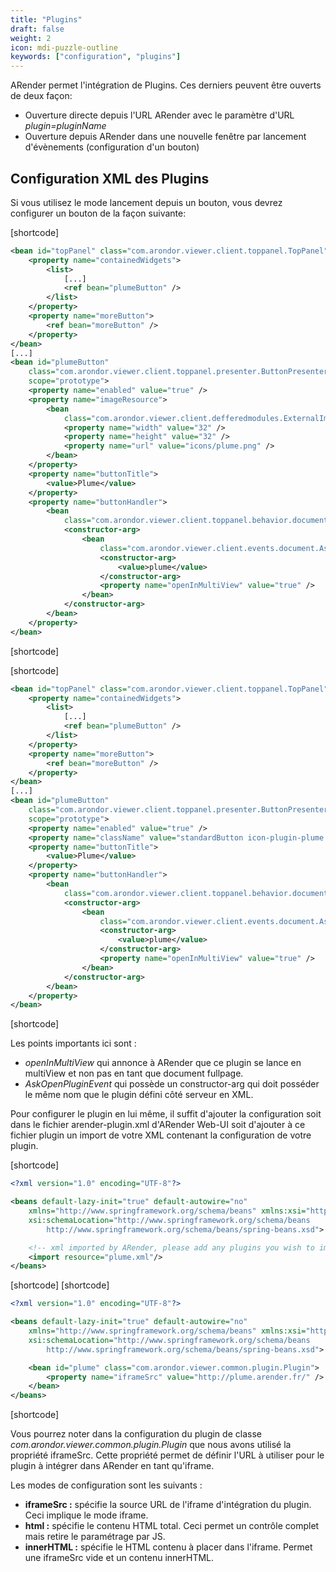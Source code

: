 ```yaml
---
title: "Plugins"
draft: false
weight: 2
icon: mdi-puzzle-outline
keywords: ["configuration", "plugins"]
---
```


ARender permet l'intégration de Plugins. Ces derniers peuvent être
ouverts de deux façon:

- Ouverture directe depuis l'URL ARender avec le paramètre d'URL
  *plugin=pluginName*
- Ouverture depuis ARender dans une nouvelle fenêtre par lancement
  d'évènements (configuration d'un bouton)

## Configuration XML des Plugins

Si vous utilisez le mode lancement depuis un bouton, vous devrez
configurer un bouton de la façon suivante:

[shortcode]

``` xml
<bean id="topPanel" class="com.arondor.viewer.client.toppanel.TopPanel">
    <property name="containedWidgets">
        <list>
            [...]
            <ref bean="plumeButton" />
        </list>
    </property>
    <property name="moreButton">
        <ref bean="moreButton" />
    </property>
</bean>
[...]
<bean id="plumeButton"
    class="com.arondor.viewer.client.toppanel.presenter.ButtonPresenter"
    scope="prototype">
    <property name="enabled" value="true" />
    <property name="imageResource">
        <bean
            class="com.arondor.viewer.client.defferedmodules.ExternalImageResource">
            <property name="width" value="32" />
            <property name="height" value="32" />
            <property name="url" value="icons/plume.png" />
        </bean>
    </property>
    <property name="buttonTitle">
        <value>Plume</value>
    </property>
    <property name="buttonHandler">
        <bean
            class="com.arondor.viewer.client.toppanel.behavior.document.GenericHandler">
            <constructor-arg>
                <bean
                    class="com.arondor.viewer.client.events.document.AskOpenPluginEvent">
                    <constructor-arg>
                        <value>plume</value>
                    </constructor-arg>
                    <property name="openInMultiView" value="true" />
                </bean>
            </constructor-arg>
        </bean>
    </property>
</bean>
```

[shortcode]


[shortcode]

``` xml
<bean id="topPanel" class="com.arondor.viewer.client.toppanel.TopPanel">
    <property name="containedWidgets">
        <list>
            [...]
            <ref bean="plumeButton" />
        </list>
    </property>
    <property name="moreButton">
        <ref bean="moreButton" />
    </property>
</bean>
[...]
<bean id="plumeButton"
    class="com.arondor.viewer.client.toppanel.presenter.ButtonPresenter"
    scope="prototype">
    <property name="enabled" value="true" />
    <property name="className" value="standardButton icon-plugin-plume toppanelButton" />
    <property name="buttonTitle">
        <value>Plume</value>
    </property>
    <property name="buttonHandler">
        <bean
            class="com.arondor.viewer.client.toppanel.behavior.document.GenericHandler">
            <constructor-arg>
                <bean
                    class="com.arondor.viewer.client.events.document.AskOpenPluginEvent">
                    <constructor-arg>
                        <value>plume</value>
                    </constructor-arg>
                    <property name="openInMultiView" value="true" />
                </bean>
            </constructor-arg>
        </bean>
    </property>
</bean>
```

[shortcode]

Les points importants ici sont :

- *openInMultiView* qui annonce à ARender que ce plugin se lance en
  multiView et non pas en tant que document fullpage.
- *AskOpenPluginEvent* qui possède un constructor-arg qui doit
  posséder le même nom que le plugin défini côté serveur en XML.

Pour configurer le plugin en lui même, il suffit d'ajouter la
configuration soit dans le fichier arender-plugin.xml d'ARender Web-UI soit
d'ajouter à ce fichier plugin un import de votre XML contenant la
configuration de votre plugin.

[shortcode]

``` xml
<?xml version="1.0" encoding="UTF-8"?>

<beans default-lazy-init="true" default-autowire="no"
    xmlns="http://www.springframework.org/schema/beans" xmlns:xsi="http://www.w3.org/2001/XMLSchema-instance"
    xsi:schemaLocation="http://www.springframework.org/schema/beans
        http://www.springframework.org/schema/beans/spring-beans.xsd">

    <!-- xml imported by ARender, please add any plugins you wish to import in this file -->
    <import resource="plume.xml"/>
</beans>
```

[shortcode]
[shortcode]

``` xml
<?xml version="1.0" encoding="UTF-8"?>

<beans default-lazy-init="true" default-autowire="no"
    xmlns="http://www.springframework.org/schema/beans" xmlns:xsi="http://www.w3.org/2001/XMLSchema-instance"
    xsi:schemaLocation="http://www.springframework.org/schema/beans
        http://www.springframework.org/schema/beans/spring-beans.xsd">

    <bean id="plume" class="com.arondor.viewer.common.plugin.Plugin">
        <property name="iframeSrc" value="http://plume.arender.fr/" />
    </bean>
</beans>
```

[shortcode]

Vous pourrez noter dans la configuration du plugin de classe
*com.arondor.viewer.common.plugin.Plugin* que nous avons utilisé la
propriété iframeSrc. Cette propriété permet de définir l'URL à utiliser
pour le plugin à intégrer dans ARender en tant qu'iframe.

Les modes de configuration sont les suivants :

- **iframeSrc :** spécifie la source URL de l'iframe d'intégration du
  plugin. Ceci implique le mode iframe.
- **html :** spécifie le contenu HTML total. Ceci permet un contrôle
  complet mais retire le paramétrage par JS.
- **innerHTML :** spécifie le HTML contenu à placer dans l'iframe.
  Permet une iframeSrc vide et un contenu innerHTML.
